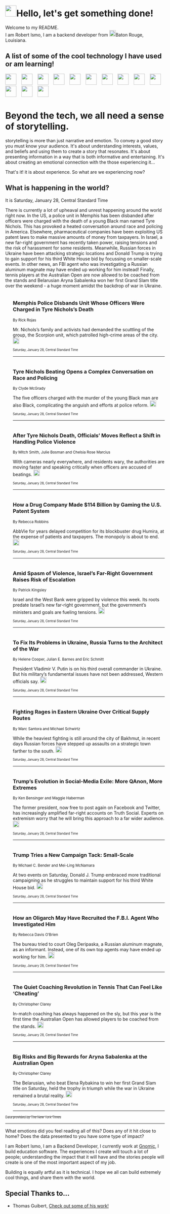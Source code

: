 <h1><img src="https://emojis.slackmojis.com/emojis/images/1643514375/3493/hot-coffee.gif?1643514375" width="35"/>Hello, let's get something done!</h1>

<p>Welcome to my README.<br/>
I am Robert Ismo, I am a backend developer from <img src="https://emojis.slackmojis.com/emojis/images/1638395689/50435/moulin_rouge.png?1638395689" width="20"/>Baton Rouge, Louisiana.</p>
<h2>A list of some of the cool technology I have used or am learning!</h2>
<p>
<img src="https://emojis.slackmojis.com/emojis/images/1643516091/21142/meow_bongotap.gif?1643516091" width="35" alt="">
<img src="https://img.shields.io/badge/Favorite%20Frontend%20Framework-SvelteKit-f83903" alt="">
<img src="https://img.shields.io/badge/Second%20Favorite-Vue-40b581" alt="">
<img src="https://img.shields.io/badge/Most%20Used%20Runtime-Nodejs-78b061" alt="">
<img src="https://emojis.slackmojis.com/emojis/images/1643517416/34482/fire.gif?1643517416" width="35" alt="">
<img src="https://img.shields.io/badge/Javascript%20But%20Better-Typescript-0078ca" alt="">
<img src="https://img.shields.io/badge/Favorite%20Language-Elixir-3e244d" alt="">
<img src="https://img.shields.io/badge/Containerize%20Everything-Docker-6ac9ef" alt="">
<img src="https://emojis.slackmojis.com/emojis/images/1643514596/5999/meow_party.gif?1643514596" width="35" alt="">
<img src="https://img.shields.io/badge/API%20Love%20Language-Graphql-de32a5" alt="">
<img src="https://img.shields.io/badge/Our%20Favorite%20Version%20Controller-Git-e94f33" alt="">
<img src="https://img.shields.io/badge/Favorite%20Database-Redis-d42d1d" alt="">
<img src="https://emojis.slackmojis.com/emojis/images/1643514559/5584/deployparrot.gif?1643514559" width="35" alt="">
<img src="https://img.shields.io/badge/Container%20Interstate-RabbitMQ-f66200" alt="">
<img src="https://img.shields.io/badge/Gotta%20Learn-Kubernetes-316adf" alt="">
<img src="https://img.shields.io/badge/Really%20Mature%20Now-WASM-654fef" alt="">
<img src="https://emojis.slackmojis.com/emojis/images/1666642497/61942/dance_vibe.gif?1666642497" width="35" alt="">
<img src="https://img.shields.io/badge/For%20My%20M1-ARM64-657d96" alt="">
<img src="https://img.shields.io/badge/Loving%20This%20So%20Much-TailwindCSS-17bcb5" alt="">
<img src="https://img.shields.io/badge/Cool%20Build%20Tool-Vite-f9cb24" alt="">
<img src="https://emojis.slackmojis.com/emojis/images/1669231376/62819/working-on-it.gif?1669231376" width="35" alt="">
<img src="https://img.shields.io/badge/Fun%20and%20Easy%20Database-MongoDB-5f8c49" alt="">
<img src="https://img.shields.io/badge/JS%20Life%20Support-NPM-c73737" alt="">
<img src="https://img.shields.io/badge/I%20Liked%20It-DynamoDB-0073b9" alt="">
<img src="https://emojis.slackmojis.com/emojis/images/1643514045/46/question.gif?1643514045" width="35" alt="">
<img src="https://img.shields.io/badge/cool-React-60d6f9" alt="">
<img src="https://img.shields.io/badge/Future%20Big%20Project-Lambda-f37e00" alt="">
<img src="https://img.shields.io/badge/NPM%20But%20Better-PNPM-f1aa07" alt="">
<img src="https://emojis.slackmojis.com/emojis/images/1643514943/9662/fbwow.gif?1643514943" width="35" alt="">
<img src="https://img.shields.io/badge/First%20Language-C-662079" alt="">
<img src="https://img.shields.io/badge/Where%20I%20Deploy%20Frontend-Vercel-000000" alt="">
<img src="https://img.shields.io/badge/Who%20Does%20not%20Want%20an%20App-Swift-f9492a" alt="">
<img src="https://emojis.slackmojis.com/emojis/images/1643514058/151/javascript.png?1643514058" width="35" alt="">
<img src="https://img.shields.io/badge/cool-Python-fbd542" alt="">
<img src="https://img.shields.io/badge/Favorite%20Something-Stripe-656cdc" alt="">
<img src="https://img.shields.io/badge/Of%20Course-HTML5-ed6327" alt="">
<img src="https://emojis.slackmojis.com/emojis/images/1660415405/60731/bomb.gif?1660415405" width="35" alt="">
<img src="https://img.shields.io/badge/hate-CSS-2964ec" alt="">
<img src="https://img.shields.io/badge/Learning-CircleCI-141215" alt="">
<img src="https://img.shields.io/badge/Learning-Rust-fbbb3b" alt="">
<img src="https://emojis.slackmojis.com/emojis/images/1660415397/60712/writing-hand.gif?1660415397" width="35" alt="">
<img src="https://img.shields.io/badge/Dev%20Browser%20of%20Choice-Firefox-cc4e26" alt="">
<img src="https://img.shields.io/badge/Recoverying%20From%20Windows-UNIX-1781e3" alt="">
<img src="https://img.shields.io/badge/LOVE-LogSeq-90c1c2" alt="">
<img src="https://emojis.slackmojis.com/emojis/images/1643514066/223/kirby.gif?1643514066" width="35" alt="">
<img src="https://img.shields.io/badge/Daily%20Driver-MacOS-e6e6e8" alt="">
<img src="https://img.shields.io/badge/Git%20Server-Github-000000" alt="">
<img src="https://img.shields.io/badge/enjoyable-EC2-f17428" alt="">
<img src="https://emojis.slackmojis.com/emojis/images/1643514239/2069/excited.gif?1643514239" width="35" alt="">
</p>
<h1>Beyond the tech, we all need a sense of storytelling.</h1>
<p>storytelling is more than just narrative and emotion. To convey a good story you must know your audience. It's about understanding interests, values, and beliefs and using them to create a story that resonates. It's about presenting information in a way that is both informative and entertaining. It's about creating an emotional connection with the those experiencing it...</p>
<p>That's it! it is about experience. So what are we experiencing now?</p>
<h2>What is happening in the world?</h2>
<p>It is Saturday, January 28, Central Standard Time</p>
<p>
There is currently a lot of upheaval and unrest happening around the world right now. In the US, a police unit in Memphis has been disbanded after officers were charged with the death of a young Black man named Tyre Nichols. This has provoked a heated conversation around race and policing in America. Elsewhere, pharmaceutical companies have been exploiting US patent laws to make massive amounts of money from taxpayers. In Israel, a new far-right government has recently taken power, raising tensions and the risk of harassment for some residents. Meanwhile, Russian forces in Ukraine have been attacking strategic locations and Donald Trump is trying to gain support for his third White House bid by focussing on smaller-scale events. In other news, an FBI agent who was investigating a Russian aluminum magnate may have ended up working for him instead! Finally, tennis players at the Australian Open are now allowed to be coached from the stands and Belarusian Aryna Sabalenka won her first Grand Slam title over the weekend - a huge moment amidst the backdrop of war in Ukraine.</p>
<ol>
<img src="https://img.shields.io/badge/-us-blue" alt="">
<h3>Memphis Police Disbands Unit Whose Officers Were Charged in Tyre Nichols’s Death</h3>
<sub>By Rick Rojas</sub>
<p>Mr. Nichols’s family and activists had demanded the scuttling of the group, the Scorpion unit, which patrolled high-crime areas of the city.  <a href="https://nyti.ms/3XMkbTS"><img src="https://developer.nytimes.com/files/poweredby_nytimes_30b.png?v=1583354208352" height="20"></a></p>
<sub><sub>Saturday, January 28, Central Standard Time</sub></sub>
<hr/>
<img src="https://img.shields.io/badge/-us-blue" alt="">
<h3>Tyre Nichols Beating Opens a Complex Conversation on Race and Policing</h3>
<sub>By Clyde McGrady</sub>
<p>The five officers charged with the murder of the young Black man are also Black, complicating the anguish and efforts at police reform.  <a href="https://nyti.ms/3XHemqG"><img src="https://developer.nytimes.com/files/poweredby_nytimes_30b.png?v=1583354208352" height="20"></a></p>
<sub><sub>Saturday, January 28, Central Standard Time</sub></sub>
<hr/>
<img src="https://img.shields.io/badge/-us-blue" alt="">
<h3>After Tyre Nichols Death, Officials’ Moves Reflect a Shift in Handling Police Violence</h3>
<sub>By Mitch Smith, Julie Bosman and Chelsia Rose Marcius</sub>
<p>With cameras nearly everywhere, and residents wary, the authorities are moving faster and speaking critically when officers are accused of beatings.  <a href="https://nyti.ms/3wBYgmh"><img src="https://developer.nytimes.com/files/poweredby_nytimes_30b.png?v=1583354208352" height="20"></a></p>
<sub><sub>Saturday, January 28, Central Standard Time</sub></sub>
<hr/>
<img src="https://img.shields.io/badge/-business-blue" alt="">
<h3>How a Drug Company Made $114 Billion by Gaming the U.S. Patent System</h3>
<sub>By Rebecca Robbins</sub>
<p>AbbVie for years delayed competition for its blockbuster drug Humira, at the expense of patients and taxpayers. The monopoly is about to end.  <a href="https://nyti.ms/3WM0H0n"><img src="https://developer.nytimes.com/files/poweredby_nytimes_30b.png?v=1583354208352" height="20"></a></p>
<sub><sub>Saturday, January 28, Central Standard Time</sub></sub>
<hr/>
<img src="https://img.shields.io/badge/-world-blue" alt="">
<h3>Amid Spasm of Violence, Israel’s Far-Right Government Raises Risk of Escalation</h3>
<sub>By Patrick Kingsley</sub>
<p>Israel and the West Bank were gripped by violence this week. Its roots predate Israel’s new far-right government, but the government’s ministers and goals are fueling tensions.  <a href="https://nyti.ms/3kOCedo"><img src="https://developer.nytimes.com/files/poweredby_nytimes_30b.png?v=1583354208352" height="20"></a></p>
<sub><sub>Saturday, January 28, Central Standard Time</sub></sub>
<hr/>
<img src="https://img.shields.io/badge/-us-blue" alt="">
<h3>To Fix Its Problems in Ukraine, Russia Turns to the Architect of the War</h3>
<sub>By Helene Cooper, Julian E. Barnes and Eric Schmitt</sub>
<p>President Vladimir V. Putin is on his third overall commander in Ukraine. But his military’s fundamental issues have not been addressed, Western officials say.  <a href="https://nyti.ms/3DnG1oB"><img src="https://developer.nytimes.com/files/poweredby_nytimes_30b.png?v=1583354208352" height="20"></a></p>
<sub><sub>Saturday, January 28, Central Standard Time</sub></sub>
<hr/>
<img src="https://img.shields.io/badge/-world-blue" alt="">
<h3>Fighting Rages in Eastern Ukraine Over Critical Supply Routes</h3>
<sub>By Marc Santora and Michael Schwirtz</sub>
<p>While the heaviest fighting is still around the city of Bakhmut, in recent days Russian forces have stepped up assaults on a strategic town farther to the south.  <a href="https://nyti.ms/40c6f7i"><img src="https://developer.nytimes.com/files/poweredby_nytimes_30b.png?v=1583354208352" height="20"></a></p>
<sub><sub>Saturday, January 28, Central Standard Time</sub></sub>
<hr/>
<img src="https://img.shields.io/badge/-us-blue" alt="">
<h3>Trump’s Evolution in Social-Media Exile: More QAnon, More Extremes</h3>
<sub>By Ken Bensinger and Maggie Haberman</sub>
<p>The former president, now free to post again on Facebook and Twitter, has increasingly amplified far-right accounts on Truth Social. Experts on extremism worry that he will bring this approach to a far wider audience.  <a href="https://nyti.ms/3XIW1cF"><img src="https://developer.nytimes.com/files/poweredby_nytimes_30b.png?v=1583354208352" height="20"></a></p>
<sub><sub>Saturday, January 28, Central Standard Time</sub></sub>
<hr/>
<img src="https://img.shields.io/badge/-us-blue" alt="">
<h3>Trump Tries a New Campaign Tack: Small-Scale</h3>
<sub>By Michael C. Bender and Mei-Ling McNamara</sub>
<p>At two events on Saturday, Donald J. Trump embraced more traditional campaigning as he struggles to maintain support for his third White House bid.  <a href="https://nyti.ms/3RhjteL"><img src="https://developer.nytimes.com/files/poweredby_nytimes_30b.png?v=1583354208352" height="20"></a></p>
<sub><sub>Saturday, January 28, Central Standard Time</sub></sub>
<hr/>
<img src="https://img.shields.io/badge/-nyregion-blue" alt="">
<h3>How an Oligarch May Have Recruited the F.B.I. Agent Who Investigated Him</h3>
<sub>By Rebecca Davis O’Brien</sub>
<p>The bureau tried to court Oleg Deripaska, a Russian aluminum magnate, as an informant. Instead, one of its own top agents may have ended up working for him.  <a href="https://nyti.ms/3j59a0Z"><img src="https://developer.nytimes.com/files/poweredby_nytimes_30b.png?v=1583354208352" height="20"></a></p>
<sub><sub>Saturday, January 28, Central Standard Time</sub></sub>
<hr/>
<img src="https://img.shields.io/badge/-sports-blue" alt="">
<h3>The Quiet Coaching Revolution in Tennis That Can Feel Like ‘Cheating’</h3>
<sub>By Christopher Clarey</sub>
<p>In-match coaching has always happened on the sly, but this year is the first time the Australian Open has allowed players to be coached from the stands.  <a href="https://nyti.ms/3WFqZBm"><img src="https://developer.nytimes.com/files/poweredby_nytimes_30b.png?v=1583354208352" height="20"></a></p>
<sub><sub>Saturday, January 28, Central Standard Time</sub></sub>
<hr/>
<img src="https://img.shields.io/badge/-sports-blue" alt="">
<h3>Big Risks and Big Rewards for Aryna Sabalenka at the Australian Open</h3>
<sub>By Christopher Clarey</sub>
<p>The Belarusian, who beat Elena Rybakina to win her first Grand Slam title on Saturday, held the trophy in triumph while the war in Ukraine remained a brutal reality.  <a href="https://nyti.ms/3WLyDKx"><img src="https://developer.nytimes.com/files/poweredby_nytimes_30b.png?v=1583354208352" height="20"></a></p>
<sub><sub>Saturday, January 28, Central Standard Time</sub></sub>
<hr/>
</ol>
<a href="https://developer.nytimes.com"><sub><sub>Data provided by The New York Times</sub></sub></a>
<hr/>
<p>What emotions did you feel reading all of this? Does any of it hit close to home? Does the data presented to you have some type of impact?</p>
<p>I am Robert Ismo, I am a Backend Developer, I currently work at <a href="https://gnomic.education/">Gnomic</a>, I build education software. The experiences I create will touch a lot of people; understanding the impact that it will have and the stories people will create is one of the most important aspect of my job.</p>
<p>Building is equally artful as it is technical. I hope we all can build extremely cool things, and share them with the world.</p>
<h2>Special Thanks to...</h2>
<ul>
<li>Thomas Guibert, <a href="https://github.com/thmsgbrt/thmsgbrt">Check out some of his work!</a></li>
</ul>